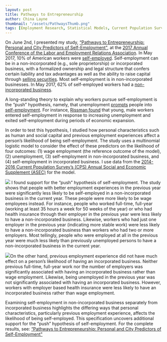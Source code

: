 ```yaml
---
layout: post
title: Pathways to Entrepreneurship
author: China Layne
thumbnail: "/assets/PathwaysThumb.png"
tags: [Employment Research, Statistical Models, Current Population Survey]
---
```

On June 2nd, I presented my study, [“Pathways to Entrepreneurship: Personal and City Predictors of Self-Employment"](https://github.com/clayne237/chinalayne.us/blob/master/Publications/2017%20LERA%20Pathways%20to%20Entrepreneurship/LERA%202017%20poster%20final.pdf), at the [2017 Annual Conference of the Labor and Employment Relations Association](https://lera.memberclicks.net/69th-lera-anl-mtg). In May 2017, 10% of American workers were [self-employed](https://www.bls.gov/news.release/empsit.t09.htm). Self-employment can be in a non-incorporated (e.g., sole proprietorship) or incorporated business, with a formalized ownership and legal structure that confers certain liability and tax advantages as well as the ability to raise capital through [selling securities](https://www.entrepreneur.com/article/77730). Most self-employment is in non-incorporated businesses. In May 2017, 62% of self-employed workers had a [non-incorporated business](https://www.bls.gov/news.release/empsit.t09.htm).

A long-standing theory to explain why workers pursue self-employment is the “push” hypothesis, namely, that unemployment [prompts](http://www.calu.edu/academics/colleges/eberly/business-economics/working-paper-series/_files/ColeReviewofRegionalStudiesPaperA.pdf) people into [self-employment](http://anon-ftp.iza.org/dp4893.pdf). For instance, [Rissman found](https://www.chicagofed.org/people/r/rissman-ellen) that young, male workers entered self-employment in response to increasing unemployment and exited self-employment during periods of economic expansion.

In order to test this hypothesis, I studied how personal characteristics such as human and social capital and previous employment experiences affect a person’s likelihood of being self-employment. The study uses a multinomial logistic model to consider the effect of these predictors on the likelihood of four outcomes: (1) wage employment (the reference outcome of the model), (2) unemployment, (3) self-employment in non-incorporated business, and (4) self-employment in incorporated business. I use data from the [2014-2016 Current Population Survey’s (CPS) Annual Social and Economic Supplement (ASEC)](https://cps.ipums.org/cps/) for the model.

<img class="right" src="/assets/PathwaysChart.png"> I found support for the “push” hypothesis of self-employment. The study shows that people with better employment experiences in the previous year were significantly less likely to be self-employed in a non-incorporated business in the current year. These people were more likely to be wage employees instead. For instance, people who worked full-time, full-year (working at least 35 hours a week for 50 weeks of the year) or who had health insurance through their employer in the previous year were less likely to have a non-incorporated business. Likewise, workers who had just one employer in the previous year (indicating more stable work) were less likely to have a non-incorporated business than workers who had two or more employers. Most tellingly, people who were employed at all in the previous year were much less likely than previously unemployed persons to have a non-incorporated business in the current year.

<img class="left" src="/assets/PathwaysChart2.png">On the other hand, previous employment experience did not have much effect on a person’s likelihood of having an incorporated business. Neither previous full-time, full-year work nor the number of employers was significantly associated with having an incorporated business rather than wage employment. Likewise, being unemployed in the previous year was not significantly associated with having an incorporated business. However, workers with employer based health insurance were less likely to have an incorporated business rather than wage employment.

Examining self-employment in non-incorporated business separately from incorporated business highlights the differing ways that personal characteristics, particularly previous employment experience, affects the likelihood of being self-employed. This specification uncovers additional support for the “push” hypothesis of self-employment. For the complete results, see: [“Pathways to Entrepreneurship: Personal and City Predictors of Self-Employment"](https://github.com/clayne237/chinalayne.us/blob/master/Publications/2017%20LERA%20Pathways%20to%20Entrepreneurship/LERA%202017%20poster%20final.pdf)
